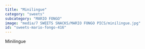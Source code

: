 ```yaml
---
title: "Minilingue"
category: "sweets"
subcategory: "MARIO FONGO"
image: "media/7 SWEETS SNACKS/MARIO FONGO PICS/minilingue.jpg"
id: "sweets-mario-fongo-416"
---
```


Minilingue
